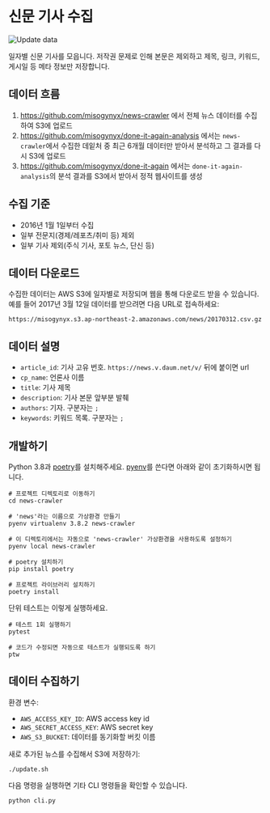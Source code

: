 # 신문 기사 수집

![Update data](https://github.com/misogynyX/news-crawler/workflows/Update%20data/badge.svg)

일자별 신문 기사를 모읍니다. 저작권 문제로 인해 본문은 제외하고 제목, 링크,
키워드, 게시일 등 메타 정보만 저장합니다.

## 데이터 흐름

1. https://github.com/misogynyx/news-crawler 에서 전체 뉴스 데이터를 수집하여
   S3에 업로드
2. https://github.com/misogynyx/done-it-again-analysis 에서는
   `news-crawler`에서 수집한 데잍처 중 최근 6개월 데이터만 받아서 분석하고
   그 결과를 다시 S3에 업로드
3. https://github.com/misogynyx/done-it-again 에서는 `done-it-again-analysis`의
   분석 결과를 S3에서 받아서 정적 웹사이트를 생성

## 수집 기준

- 2016년 1월 1일부터 수집
- 일부 전문지(경제/레포츠/취미 등) 제외
- 일부 기사 제외(주식 기사, 포토 뉴스, 단신 등)

## 데이터 다운로드

수집한 데이터는 AWS S3에 일자별로 저장되며 웹을 통해 다운로드 받을 수 있습니다.
예를 들어 2017년 3월 12일 데이터를 받으려면 다음 URL로 접속하세요:

```https://misogynyx.s3.ap-northeast-2.amazonaws.com/news/20170312.csv.gz```

## 데이터 설명

- `article_id`: 기사 고유 번호. `https://news.v.daum.net/v/` 뒤에 붙이면 url
- `cp_name`: 언론사 이름
- `title`: 기사 제목
- `description`: 기사 본문 앞부분 발췌
- `authors`: 기자. 구분자는 `;`
- `keywords`: 키워드 목록. 구분자는 `;`

## 개발하기

Python 3.8과 [poetry](https://python-poetry.org)를 설치해주세요. [pyenv](https://github.com/pyenv/pyenv)를 쓴다면 아래와 같이 초기화하시면 됩니다.

```
# 프로젝트 디렉토리로 이동하기
cd news-crawler

# 'news'라는 이름으로 가상환경 만들기
pyenv virtualenv 3.8.2 news-crawler

# 이 디렉토리에서는 자동으로 'news-crawler' 가상환경을 사용하도록 설정하기
pyenv local news-crawler

# poetry 설치하기
pip install poetry

# 프로젝트 라이브러리 설치하기
poetry install
```

단위 테스트는 이렇게 실행하세요.

```
# 테스트 1회 실행하기
pytest

# 코드가 수정되면 자동으로 테스트가 실행되도록 하기
ptw
```

## 데이터 수집하기

환경 변수:

* `AWS_ACCESS_KEY_ID`: AWS access key id
* `AWS_SECRET_ACCESS_KEY`: AWS secret key
* `AWS_S3_BUCKET`: 데이터를 동기화할 버킷 이름

새로 추가된 뉴스를 수집해서 S3에 저장하기:

```
./update.sh
```

다음 명령을 실행하면 기타 CLI 명령들을 확인할 수 있습니다.

```
python cli.py
```
